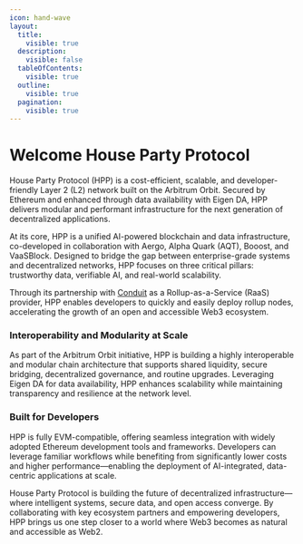 ```yaml
---
icon: hand-wave
layout:
  title:
    visible: true
  description:
    visible: false
  tableOfContents:
    visible: true
  outline:
    visible: true
  pagination:
    visible: true
---
```


# Welcome House Party Protocol

House Party Protocol (HPP) is a cost-efficient, scalable, and developer-friendly Layer 2 (L2) network built on the Arbitrum Orbit. Secured by Ethereum and enhanced through data availability with Eigen DA, HPP delivers modular and performant infrastructure for the next generation of decentralized applications.

At its core, HPP is a unified AI-powered blockchain and data infrastructure, co-developed in collaboration with Aergo, Alpha Quark (AQT), Booost, and VaaSBlock. Designed to bridge the gap between enterprise-grade systems and decentralized networks, HPP focuses on three critical pillars: trustworthy data, verifiable AI, and real-world scalability.

Through its partnership with [Conduit](https://www.conduit.xyz/) as a Rollup-as-a-Service (RaaS) provider, HPP enables developers to quickly and easily deploy rollup nodes, accelerating the growth of an open and accessible Web3 ecosystem.

### Interoperability and Modularity at Scale

As part of the Arbitrum Orbit initiative, HPP is building a highly interoperable and modular chain architecture that supports shared liquidity, secure bridging, decentralized governance, and routine upgrades. Leveraging Eigen DA for data availability, HPP enhances scalability while maintaining transparency and resilience at the network level.

### Built for Developers

HPP is fully EVM-compatible, offering seamless integration with widely adopted Ethereum development tools and frameworks. Developers can leverage familiar workflows while benefiting from significantly lower costs and higher performance—enabling the deployment of AI-integrated, data-centric applications at scale.

House Party Protocol is building the future of decentralized infrastructure—where intelligent systems, secure data, and open access converge. By collaborating with key ecosystem partners and empowering developers, HPP brings us one step closer to a world where Web3 becomes as natural and accessible as Web2.

